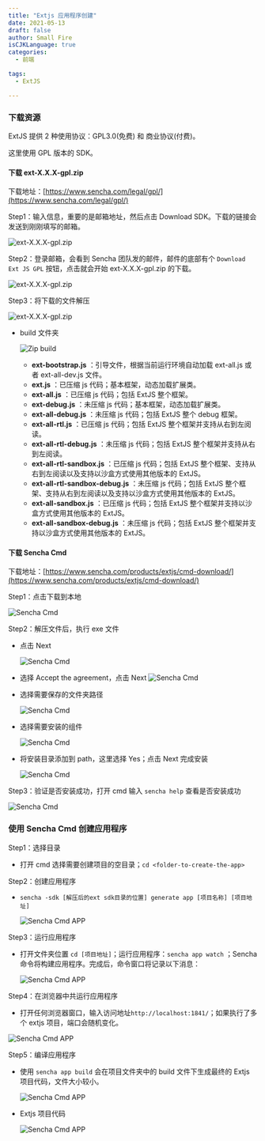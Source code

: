 ```yaml
---
title: "Extjs 应用程序创建"
date: 2021-05-13
draft: false
author: Small Fire
isCJKLanguage: true
categories: 
  - 前端

tags: 
  - ExtJS

---
```


### 下载资源

ExtJS 提供 2 种使用协议：GPL3.0(免费) 和 商业协议(付费)。

这里使用 GPL 版本的 SDK。

#### 下载  ext-X.X.X-gpl.zip

下载地址：[https://www.sencha.com/legal/gpl/](https://www.sencha.com/legal/gpl/)

Step1：输入信息，重要的是邮箱地址，然后点击 Download SDK。下载的链接会发送到刚刚填写的邮箱。

![ext-X.X.X-gpl.zip](/images/EXTJS/extjs_download_1.png)

Step2：登录邮箱，会看到 Sencha 团队发的邮件，邮件的底部有个 `Download Ext JS GPL` 按钮，点击就会开始 ext-X.X.X-gpl.zip 的下载。

![ext-X.X.X-gpl.zip](/images/EXTJS/extjs_download_2.png)

Step3：将下载的文件解压

![ext-X.X.X-gpl.zip](/images/EXTJS/extjs_download_3.png)

- build 文件夹

  ![Zip build](/images/EXTJS/extjs_dirs_1.png)

  - **ext-bootstrap.js** ：引导文件，根据当前运行环境自动加载 ext-all.js 或者 ext-all-dev.js 文件。
  - **ext.js** ：已压缩 js 代码；基本框架，动态加载扩展类。
  - **ext-all.js** ：已压缩 js 代码；包括 ExtJS 整个框架。
  - **ext-debug.js** ：未压缩 js 代码；基本框架，动态加载扩展类。
  - **ext-all-debug.js** ：未压缩 js 代码；包括 ExtJS 整个 debug 框架。
  - **ext-all-rtl.js** ：已压缩 js 代码；包括 ExtJS 整个框架并支持从右到左阅读。
  - **ext-all-rtl-debug.js** ：未压缩 js 代码；包括 ExtJS 整个框架并支持从右到左阅读。
  - **ext-all-rtl-sandbox.js** ：已压缩 js 代码；包括 ExtJS 整个框架、支持从右到左阅读以及支持以沙盒方式使用其他版本的 ExtJS。
  - **ext-all-rtl-sandbox-debug.js** ：未压缩 js 代码；包括 ExtJS 整个框架、支持从右到左阅读以及支持以沙盒方式使用其他版本的 ExtJS。
  - **ext-all-sandbox.js** ：已压缩 js 代码；包括 ExtJS 整个框架并支持以沙盒方式使用其他版本的 ExtJS。
  - **ext-all-sandbox-debug.js** ：未压缩 js 代码；包括 ExtJS 整个框架并支持以沙盒方式使用其他版本的 ExtJS。

#### 下载  Sencha Cmd

下载地址：[https://www.sencha.com/products/extjs/cmd-download/](https://www.sencha.com/products/extjs/cmd-download/)

Step1：点击下载到本地

![Sencha Cmd](/images/EXTJS/extjs_download_4.png)

Step2：解压文件后，执行 exe 文件

- 点击 Next

  ![Sencha Cmd](/images/EXTJS/extjs_download_5.png)

- 选择 Accept the agreement，点击 Next
  ![Sencha Cmd](/images/EXTJS/extjs_download_6.png)

- 选择需要保存的文件夹路径

  ![Sencha Cmd](/images/EXTJS/extjs_download_7.png)

- 选择需要安装的组件

  ![Sencha Cmd](/images/EXTJS/extjs_download_8.png)

- 将安装目录添加到 path，这里选择 Yes；点击 Next 完成安装

  ![Sencha Cmd](/images/EXTJS/extjs_download_9.png)

Step3：验证是否安装成功，打开 cmd 输入 `sencha help` 查看是否安装成功

![Sencha Cmd](/images/EXTJS/extjs_download_10.png)

### 使用 Sencha Cmd 创建应用程序 

Step1：选择目录

- 打开 cmd 选择需要创建项目的空目录；`cd <folder-to-create-the-app>`

Step2：创建应用程序

- `sencha -sdk [解压后的ext sdk目录的位置] generate app [项目名称] [项目地址]`

  ![Sencha Cmd APP](/images/EXTJS/extjs_app_1.png)

Step3：运行应用程序

- 打开文件夹位置 `cd [项目地址]`；运行应用程序：`sencha app watch` ；Sencha 命令将构建应用程序。完成后，命令窗口将记录以下消息：

  ![Sencha Cmd APP](/images/EXTJS/extjs_app_2.png)

Step4：在浏览器中共运行应用程序

- 打开任何浏览器窗口，输入访问地址`http://localhost:1841/`；如果执行了多个 extjs 项目，端口会随机变化。

![Sencha Cmd APP](/images/EXTJS/extjs_app_3.png)

Step5：编译应用程序

- 使用 `sencha app build` 会在项目文件夹中的 build 文件下生成最终的 Extjs  项目代码，文件大小较小。

  ![Sencha Cmd APP](/images/EXTJS/extjs_app_5.png)

- Extjs 项目代码

  ![Sencha Cmd APP](/images/EXTJS/extjs_app_4.png)